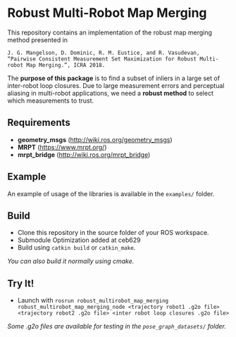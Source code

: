 # Robust Multi-Robot Map Merging

This repository contains an implementation of the robust map merging method presented in
```
J. G. Mangelson, D. Dominic, R. M. Eustice, and R. Vasudevan, 
“Pairwise Consistent Measurement Set Maximization for Robust Multi-robot Map Merging.”, ICRA 2018.
```

The **purpose of this package** is to find a subset of inliers in a large set of inter-robot loop closures. Due to large measurement errors and perceptual aliasing in multi-robot applications, we need a **robust method** to select which measurements to trust.

## Requirements
- **geometry_msgs**   (http://wiki.ros.org/geometry_msgs)
- **MRPT**            (https://www.mrpt.org/)
- **mrpt_bridge**     (http://wiki.ros.org/mrpt_bridge)

## Example
An example of usage of the libraries is available in the `examples/` folder.

## Build
- Clone this repository in the source folder of your ROS workspace.
- Submodule Optimization added at ceb629
- Build using `catkin build` or `catkin_make`.

_You can also build it normally using cmake._

## Try It!
- Launch with `rosrun robust_multirobot_map_merging robust_multirobot_map_merging_node <trajectory robot1 .g2o file> <trajectory robot2 .g2o file> <inter robot loop closures .g2o file>`

_Some .g2o files are available for testing in the `pose_graph_datasets/` folder._
